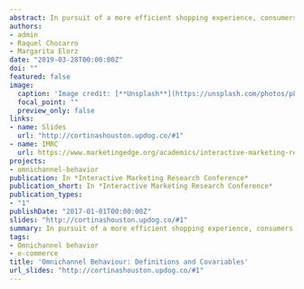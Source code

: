 ```yaml
---
abstract: In pursuit of a more efficient shopping experience, consumers are using a growing combination of distribution channels, in what has come to be known as omnichannel behaviour. Greater understanding of this phenomenon could aid retailers in managing consumer contact points more efficiently. Using distribution services and channel policies, among other key variables, this paper aims to arrive at a conceptual definition of omnichannel behaviour that will enable firms to implement more effective customer segmentation. Methodologically, it is an empirical study based on an online survey of the customers of a global fast fashion chain. The key channel characteristics in this segmentation are found to be the assurance of product delivery and privacy policy. The majority of users of both the offline and online channels are women, younger, more innovative in channel usage and do most of their shopping online.
authors:
- admin
- Raquel Chocarro
- Margarita Elorz
date: "2019-03-28T00:00:00Z"
doi: ""
featured: false
image:
  caption: 'Image credit: [**Unsplash**](https://unsplash.com/photos/pLCdAaMFLTE)'
  focal_point: ""
  preview_only: false
links:
- name: Slides
  url: "http://cortinashouston.updog.co/#1"
- name: IMRC
  url: https://www.marketingedge.org/academics/interactive-marketing-research-conference
projects:
- omnichannel-behavior
publication: In *Interactive Marketing Research Conference*
publication_short: In *Interactive Marketing Research Conference*
publication_types:
- "1"
publishDate: "2017-01-01T00:00:00Z"
slides: "http://cortinashouston.updog.co/#1"
summary: In pursuit of a more efficient shopping experience, consumers are using a growing combination of distribution channels, in what has come to be known as omnichannel behaviour. Greater understanding of this phenomenon could aid retailers in managing consumer contact points more efficiently. Using distribution services and channel policies, among other key variables, this paper aims to arrive at a conceptual definition of omnichannel behaviour that will enable firms to implement more effective customer segmentation. Methodologically, it is an empirical study based on an online survey of the customers of a global fast fashion chain. The key channel characteristics in this segmentation are found to be the assurance of product delivery and privacy policy. The majority of users of both the offline and online channels are women, younger, more innovative in channel usage and do most of their shopping online.
tags:
- Omnichannel behavior
- e-commerce
title: 'Omnichannel Behaviour: Definitions and Covariables'
url_slides: "http://cortinashouston.updog.co/#1"
---
```




